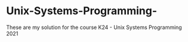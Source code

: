 # Unix-Systems-Programming-
These are my solution for the course K24 - Unix Systems Programming 2021
